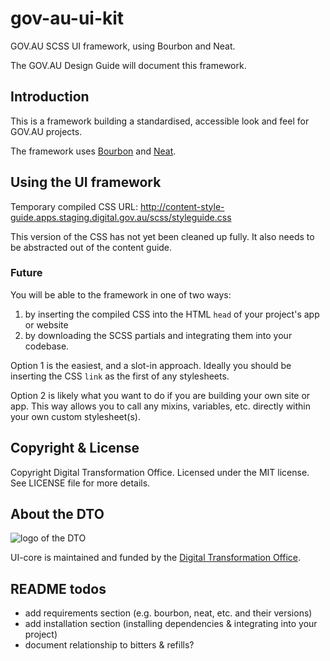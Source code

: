 # gov-au-ui-kit

GOV.AU SCSS UI framework, using Bourbon and Neat.

The GOV.AU Design Guide will document this framework.

## Introduction

This is a framework building a standardised, accessible look and feel for GOV.AU projects.

The framework uses [Bourbon](https://github.com/thoughtbot/bourbon) and [Neat](https://github.com/thoughtbot/neat).

## Using the UI framework

Temporary compiled CSS URL: http://content-style-guide.apps.staging.digital.gov.au/scss/styleguide.css

This version of the CSS has not yet been cleaned up fully. It also needs to be abstracted out of the content guide.

### Future

You will be able to the framework in one of two ways:

1. by inserting the compiled CSS into the HTML `head` of your project's app or website
2. by downloading the SCSS partials and integrating them into your codebase.

Option 1 is the easiest, and a slot-in approach. Ideally you should be inserting the CSS `link` as the first of any stylesheets.

Option 2 is likely what you want to do if you are building your own site or app. This way allows you to call any mixins, variables, etc. directly within your own custom stylesheet(s).

## Copyright & License

Copyright Digital Transformation Office. Licensed under the MIT license. See LICENSE file for more details.

## About the DTO

![](https://www.dto.gov.au/images/govt-crest.png "logo of the DTO")

UI-core is maintained and funded by the [Digital Transformation Office](https://www.dto.gov.au/).

## README todos

- add requirements section (e.g. bourbon, neat, etc. and their versions)
- add installation section (installing dependencies & integrating into your project)
- document relationship to bitters & refills?
